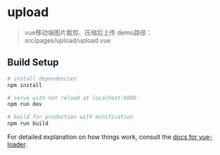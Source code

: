 # upload

> vue移动端图片裁剪、压缩后上传
> demo路径：src/pages/upload/upload.vue

## Build Setup

``` bash
# install dependencies
npm install

# serve with hot reload at localhost:8080
npm run dev

# build for production with minification
npm run build
```

For detailed explanation on how things work, consult the [docs for vue-loader](http://vuejs.github.io/vue-loader).
